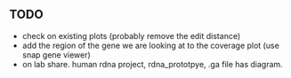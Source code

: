 ## TODO
  - check on existing plots (probably remove the edit distance)
  - add the region of the gene we are looking at to the coverage plot (use snap gene viewer)
  - on lab share. human rdna project, rdna_prototpye, .ga file has diagram.
